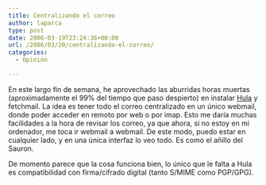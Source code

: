 ```yaml
---
title: Centralizando el correo
author: laparca
type: post
date: 2006-03-19T23:24:36+00:00
url: /2006/03/20/centralizando-el-correo/
categories:
  - Opinión

---
```

En este largo fin de semana, he aprovechado las aburridas horas muertas (aproximadamente el 99% del tiempo que paso despierto) en instalar <a title="Proyecto hula" target="_blank" href="http://www.hula-project.org/">Hula</a> y fetchmail. La idea es tener todo el correo centralizado en un único webmail, donde poder acceder en remoto por web o por imap. Esto me daría muchas facilidades a la hora de revisar los correo, ya que ahora, si no estoy en mi ordenador, me toca ir webmail a webmail. De este modo, puedo estar en cualquier lado, y en una única interfaz lo veo todo. Es como el añillo del Sauron.

De momento parece que la cosa funciona bien, lo único que le falta a Hula es compatibilidad con firma/cifrado digital (tanto S/MIME como PGP/GPG).